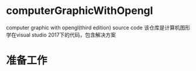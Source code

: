 # computerGraphicWithOpengl
<p>computer graphic with opengl(third edition) source code
该仓库是计算机图形学在visual studio 2017下的代码，包含解决方案</p>

准备工作
=======

